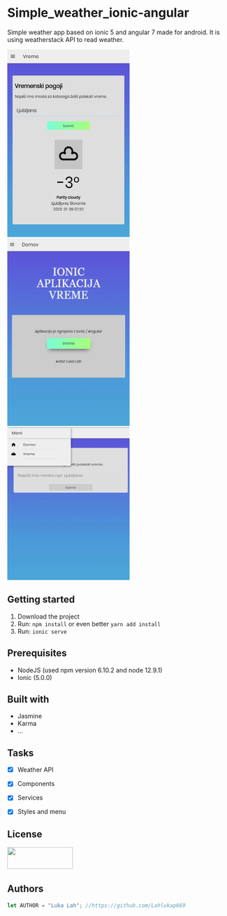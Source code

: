 # Simple_weather_ionic-angular
Simple weather app based on ionic 5 and angular 7 made for android. It is using weatherstack API to read weather.

<img src="src/assets/vreme.jpg" width="280" height="430"/>   <img src="src/assets/domov.jpg" width="280" height="430"/>   <img src="src/assets/meni.jpg" width="280" height="350"/>


## Getting started
1. Download the project
2. Run: ```npm install``` or even better ```yarn add install```
3. Run: ```ionic serve```

## Prerequisites
* NodeJS (used npm version 6.10.2 and node 12.9.1)
* Ionic (5.0.0)

## Built with
* Jasmine
* Karma
* ...

## Tasks
- [x] Weather API
- [x] Components
- [x] Services
- [x] Styles and menu


## License
<img src="https://blog.leadquizzes.com/wp-content/uploads/2018/11/cczero.jpg" width="150" height="50"/>

## Authors
```JavaScript
let AUTHOR = "Luka Lah"; //https://github.com/Lahlukap669
```
